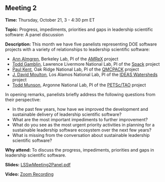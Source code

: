 ## Meeting 2

**Time:** Thursday, October 21, 3 - 4:30 pm ET

**Topic:** Progress, impediments, priorities and gaps in leadership scientific software: A panel discussion

**Description:** This month we have five panelists representing DOE software projects with a variety of relationships to leadership scientific software:
- [Ann Almgren](https://ccse.lbl.gov/people/almgren/), Berkeley Lab, PI of the [AMReX](https://amrex-codes.github.io) project
- [Todd Gamblin](https://people.llnl.gov/gamblin2), Lawrence Livermore National Lab, PI of the [Spack](https://github.com/spack) project
- [Paul Kent](https://web.ornl.gov/~kentpr/), Oak Ridge National Lab, PI of the [QMCPACK](https://qmcpack.org) project
- [J. David Moulton](https://github.com/jd-moulton), Los Alamos National Lab, PI of the [IDEAS Watersheds](https://ideas-productivity.org/ideas-watersheds/ideas-watersheds-team/) project
- [Todd Munson](https://www.mcs.anl.gov/~tmunson/), Argonne National Lab, PI of the [PETSc/TAO](https://petsc.org/) project

In opening remarks, panelists briefly address the following questions from their perspective:
- In the past few years, how have we improved the development and sustainable delivery of leadership scientific software?
- What are the most important impediments to further improvement?
- What do you see as the most urgent priority activities in planning for a sustainable leadership software ecosystem over the next few years?
- What is missing from the conversation about sustainable leadership scientific software?

**Why attend:** To discuss the progress, impediments, priorities and gaps in leadership scientific software.

**Slides:** [LSSwMeeting2Panel.pdf](../files/LSSwMeeting2Panel.pdf)

**Video:** [Zoom Recording](https://exascaleproject.zoomgov.com/rec/share/jn0aV_02fqvQfQ6qe8eWnLUpLIPkafnpq60NeyZ97j_aeKZSqKCT1zxYkv8JqA.2xdi_PNCc2ybU7fa)
